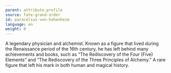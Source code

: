 ```yaml
---
parent: attribute.profile
source: fate-grand-order
id: paracelsus-von-hohenheim
language: en
weight: 0
---
```


A legendary physician and alchemist.
Known as a figure that lived during the Renaissance period of the 16th century, he has left behind many achievements and books, such as “The Rediscovery of the Four (Five) Elements” and “The Rediscovery of the Three Principles of Alchemy.”
A rare figure that left his mark in both human and magical history.
